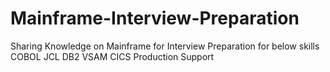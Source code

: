 # Mainframe-Interview-Preparation 
Sharing Knowledge on Mainframe for Interview Preparation for below skills
COBOL
JCL
DB2
VSAM
CICS
Production Support
